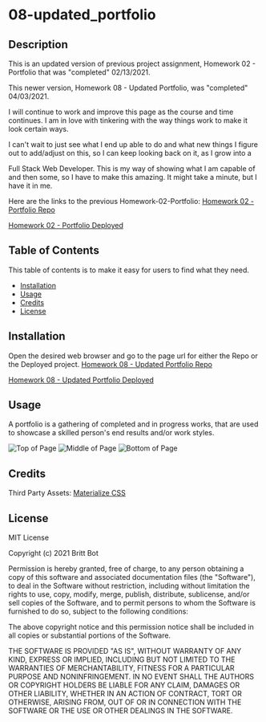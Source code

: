 # 08-updated_portfolio
## Description 
This is an updated version of previous project assignment, Homework 02 - Portfolio that was "completed" 02/13/2021. 

This newer version, Homework 08 - Updated Portfolio, was "completed" 04/03/2021. 

I will continue to work and improve this page as the course and time continues. I am in love with tinkering with the way things work to make it look certain ways. 

I can't wait to just see what I end up able to do and what new things I figure out to add/adjust on this, so I can keep looking back on it, as I grow into a 

Full Stack Web Developer. This is my way of showing what I am capable of and then some, so I have to make this amazing. It might take a minute, but I have it in me.

Here are the links to the previous Homework-02-Portfolio:
[Homework 02 - Portfolio Repo](https://github.com/britt-bot/02-Portfolio)

[Homework 02 - Portfolio Deployed](https://britt-bot.github.io/02-Portfolio/)

## Table of Contents 
This table of contents is to make it easy for users to find what they need.
* [Installation](#installation)
* [Usage](#usage)
* [Credits](#credits)
* [License](#license)


## Installation
Open the desired web browser and go to the page url for either the Repo or the Deployed project.
[Homework 08 - Updated Portfolio Repo](https://github.com/britt-bot/08-updated_portfolio)

[Homework 08 - Updated Portfolio Deployed](https://britt-bot.github.io/08-updated_portfolio/)


## Usage 
A portfolio is a gathering of completed and in progress works, that are used to showcase a skilled person's end results and/or work styles.


![Top of Page](https://user-images.githubusercontent.com/77466708/113634919-43ceee00-9635-11eb-9d05-1905f4e8e8b8.png)
![Middle of Page](https://user-images.githubusercontent.com/77466708/113634926-47627500-9635-11eb-9fb4-4d98140a8d1d.png)
![Bottom of Page](https://user-images.githubusercontent.com/77466708/113634933-4893a200-9635-11eb-99fe-586f494cc153.png)


<!-- ![Top of Page](assets/images/topscreenshot.png)

![Middle of Page](assets/images/midscreenshot.png)

![Bottom of Page](assets/images/botscreenshot.png) -->


## Credits
Third Party Assets:
[Materialize CSS](https://materializecss.com/)


## License
MIT License

Copyright (c) 2021 Britt Bot

Permission is hereby granted, free of charge, to any person obtaining a copy
of this software and associated documentation files (the "Software"), to deal
in the Software without restriction, including without limitation the rights
to use, copy, modify, merge, publish, distribute, sublicense, and/or sell
copies of the Software, and to permit persons to whom the Software is
furnished to do so, subject to the following conditions:

The above copyright notice and this permission notice shall be included in all
copies or substantial portions of the Software.

THE SOFTWARE IS PROVIDED "AS IS", WITHOUT WARRANTY OF ANY KIND, EXPRESS OR
IMPLIED, INCLUDING BUT NOT LIMITED TO THE WARRANTIES OF MERCHANTABILITY,
FITNESS FOR A PARTICULAR PURPOSE AND NONINFRINGEMENT. IN NO EVENT SHALL THE
AUTHORS OR COPYRIGHT HOLDERS BE LIABLE FOR ANY CLAIM, DAMAGES OR OTHER
LIABILITY, WHETHER IN AN ACTION OF CONTRACT, TORT OR OTHERWISE, ARISING FROM,
OUT OF OR IN CONNECTION WITH THE SOFTWARE OR THE USE OR OTHER DEALINGS IN THE
SOFTWARE.